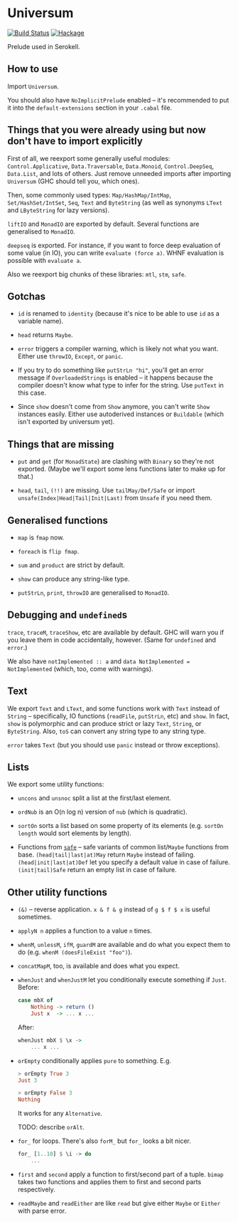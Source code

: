 Universum
=========

[![Build Status](https://travis-ci.org/serokell/universum.svg?branch=master)](https://travis-ci.org/serokell/universum)
[![Hackage](https://img.shields.io/hackage/v/universum.svg)](https://hackage.haskell.org/package/universum)

Prelude used in Serokell.


How to use
----------

Import `Universum`.

You should also have `NoImplicitPrelude` enabled – it's recommended to put it into the `default-extensions` section in your `.cabal` file.


Things that you were already using but now don't have to import explicitly
--------------------------------------------------------------------------

First of all, we reexport some generally useful modules: `Control.Applicative`, `Data.Traversable`, `Data.Monoid`, `Control.DeepSeq`, `Data.List`, and lots of others. Just remove unneeded imports after importing `Universum` (GHC should tell you, which ones).

Then, some commonly used types: `Map/HashMap/IntMap`, `Set/HashSet/IntSet`, `Seq`, `Text` and `ByteString` (as well as synonyms `LText` and `LByteString` for lazy versions).

`liftIO` and `MonadIO` are exported by default. Several functions are generalised to `MonadIO`.

`deepseq` is exported. For instance, if you want to force deep evaluation of some value (in IO), you can write `evaluate (force a)`. WHNF evaluation is possible with `evaluate a`.

Also we reexport big chunks of these libraries: `mtl`, `stm`, `safe`.


Gotchas
-------

* `id` is renamed to `identity` (because it's nice to be able to use `id` as a variable name).

* `head` returns `Maybe`.

* `error` triggers a compiler warning, which is likely not what you want. Either use `throwIO`, `Except`, or `panic`.

* If you try to do something like `putStrLn "hi"`, you'll get an error message if `OverloadedStrings` is enabled – it happens because the compiler doesn't know what type to infer for the string. Use `putText` in this case.

* Since `show` doesn't come from `Show` anymore, you can't write `Show` instances easily. Either use autoderived instances or `Buildable` (which isn't exported by universum yet).


Things that are missing
-----------------------

* `put` and `get` (for `MonadState`) are clashing with `Binary` so they're not exported. (Maybe we'll export some lens functions later to make up for that.)

* `head`, `tail`, `(!!)` are missing. Use `tailMay/Def/Safe` or import `unsafe(Index|Head|Tail|Init|Last)` from `Unsafe` if you need them.


Generalised functions
---------------------

* `map` is `fmap` now.

* `foreach` is `flip fmap`.

* ``sum`` and ``product`` are strict by default.

* `show` can produce any string-like type.

* `putStrLn`, `print`, `throwIO` are generalised to `MonadIO`.


Debugging and `undefined`s
--------------------------

`trace`, `traceM`, `traceShow`, etc are available by default. GHC will warn you if you leave them in code accidentally, however. (Same for `undefined` and `error`.)

We also have `notImplemented :: a` and `data NotImplemented = NotImplemented` (which, too, come with warnings).


Text
----

We export `Text` and `LText`, and some functions work with `Text` instead of `String` – specifically, IO functions (`readFile`, `putStrLn`, etc) and `show`. In fact, `show` is polymorphic and can produce strict or lazy `Text`, `String`, or `ByteString`. Also, `toS` can convert any string type to any string type.

`error` takes `Text` (but you should use `panic` instead or throw exceptions).


Lists
-----

We export some utility functions:

* `uncons` and `unsnoc` split a list at the first/last element.

* `ordNub` is an O(n log n) version of `nub` (which is quadratic).

* `sortOn` sorts a list based on some property of its elements (e.g. `sortOn length` would sort elements by length).

* Functions from [`safe`](https://hackage.haskell.org/package/safe) – safe variants of common list/`Maybe` functions from base. `(head|tail|last|at)May` return `Maybe` instead of failing. `(head|init|last|at)Def` let you specify a default value in case of failure. `(init|tail)Safe` return an empty list in case of failure.


Other utility functions
-----------------------

* `(&)` – reverse application. `x & f & g` instead of `g $ f $ x` is useful sometimes.

* `applyN n` applies a function to a value `n` times.

* `whenM`, `unlessM`, `ifM`, `guardM` are available and do what you expect them to do (e.g. `whenM (doesFileExist "foo")`).

* `concatMapM`, too, is available and does what you expect.

* `whenJust` and `whenJustM` let you conditionally execute something if `Just`. Before:

  ```haskell
  case mbX of
      Nothing -> return ()
      Just x  -> ... x ...
  ```

  After:

  ```haskell
  whenJust mbX $ \x ->
      ... x ...
  ```

* `orEmpty` conditionally applies `pure` to something. E.g.

  ```haskell
  > orEmpty True 3
  Just 3
  
  > orEmpty False 3
  Nothing
  ```
  
  It works for any `Alternative`.
  
  TODO: describe `orAlt`.

* `for_` for loops. There's also `forM_` but `for_` looks a bit nicer.

  ```haskell
  for_ [1..10] $ \i -> do
      ...
  ```
  
* `first` and `second` apply a function to first/second part of a tuple. `bimap` takes two functions and applies them to first and second parts respectively.
  
* `readMaybe` and `readEither` are like `read` but give either `Maybe` or `Either` with parse error.
